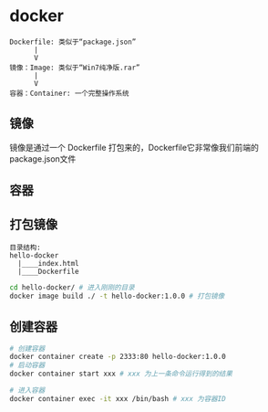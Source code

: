 # docker

```
Dockerfile: 类似于“package.json”
      |
      V
镜像：Image: 类似于“Win7纯净版.rar”
      |
      V
容器：Container: 一个完整操作系统
```

## 镜像

镜像是通过一个 Dockerfile 打包来的，Dockerfile它非常像我们前端的package.json文件

## 容器

## 打包镜像

```
目录结构:
hello-docker 
  |____index.html
  |____Dockerfile
```

```sh
cd hello-docker/ # 进入刚刚的目录
docker image build ./ -t hello-docker:1.0.0 # 打包镜像
```

## 创建容器

```sh
# 创建容器
docker container create -p 2333:80 hello-docker:1.0.0
# 启动容器
docker container start xxx # xxx 为上一条命令运行得到的结果
```

```sh
# 进入容器
docker container exec -it xxx /bin/bash # xxx 为容器ID
```
